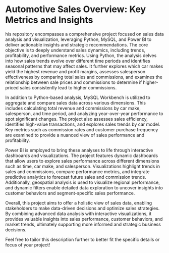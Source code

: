 # Automotive Sales Overview: Key Metrics and Insights

his repository encompasses a comprehensive project focused on sales data analysis and visualization, leveraging Python, MySQL, and Power BI to deliver actionable insights and strategic recommendations. The core objective is to deeply understand sales dynamics, including trends, profitability, and performance metrics. Using Python, the analysis delves into how sales trends evolve over different time periods and identifies seasonal patterns that may affect sales. It further explores which car makes yield the highest revenue and profit margins, assesses salesperson effectiveness by comparing total sales and commissions, and examines the relationship between sale prices and commissions to determine if higher-priced sales consistently lead to higher commissions.

In addition to Python-based analysis, MySQL Workbench is utilized to aggregate and compare sales data across various dimensions. This includes calculating total revenue and commissions by car make, salesperson, and time period, and analyzing year-over-year performance to spot significant changes. The project also assesses sales efficiency, identifies high-value transactions, and explores sales trends by car model. Key metrics such as commission rates and customer purchase frequency are examined to provide a nuanced view of sales performance and profitability.

Power BI is employed to bring these analyses to life through interactive dashboards and visualizations. The project features dynamic dashboards that allow users to explore sales performance across different dimensions such as time, car make, and salesperson. Visualizations highlight trends in sales and commissions, compare performance metrics, and integrate predictive analytics to forecast future sales and commission trends. Additionally, geospatial analysis is used to visualize regional performance, and dynamic filters enable detailed data exploration to uncover insights into customer behaviors and segment-specific sales performance.

Overall, this project aims to offer a holistic view of sales data, enabling stakeholders to make data-driven decisions and optimize sales strategies. By combining advanced data analysis with interactive visualizations, it provides valuable insights into sales performance, customer behaviors, and market trends, ultimately supporting more informed and strategic business decisions.

Feel free to tailor this description further to better fit the specific details or focus of your project!





